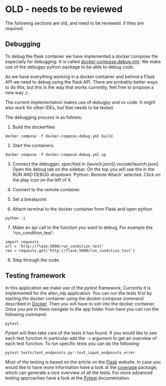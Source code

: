 # OLD - needs to be reviewed
The following sections are old, and need to be reviewed. if they are required.

## Debugging
To debug the flask container we have implemented a docker compose file especially for debugging. It is called [docker-compose.debug.yml](docker-compose.debug.yml). We make use of the debugpy python package to be able to debug code.

As we have everything working in a docker container and behind a Flask API we need to debug using the flask API. There are probably better ways to do this, but this is the way that works currently, feel free to propose a new way ;) .

The current implementation makes use of debugpy and vs code. It might also work for other IDEs, but that needs to be tested. 

The debugging process is as follows:
1. Build the dockerfiles
```
docker compose -f docker-compose.debug.yml build
```
2. Start the containers
```
docker compose -f docker-compose.debug.yml up
```
3. Connect the debugger, specified in (launch.json)[.vscode/launch.json]. Open the debug tab on the sidebar. On the top you will see the in the RUN AND DEBUG dropdown 'Python: Remote Attach' selected. Click on the play icon on the left of it. 

4. Connect to the remote container.
5. Set a breakpoint
6. Attach terminal to the docker container from Flask and open python
```
python -i
```
7. Make an api call to the function you want to debug. For example the 'run_condition_test':
```
import requests
url = 'http://flask:5000/run_condition_test'
res = requests.get('http://flask:5000/run_condition_test')
```
8. Step through the code.

## Testing framework
In this application we make use of the pytest framework. Currently it is implemented for the allen_nlp application. You can run the tests first by starting the docker container using the docker-compose command described in [Docker](#docker). Then you will have to ssh into the docker container. Once you are in there navigate to the app folder from here you can run the following command:
```
pytest
```
Pytest will then take care of the tests it has found. If you would like to see each test function in particular add the `-v` argument to get an overview of each test function. To run specific tests you can do the following:
```
pytest tests/test_endpoints.py::test_input_endpoints_error
```

Most of the testing is based on the article on the [Flask](https://flask.palletsprojects.com/en/2.2.x/tutorial/tests/) website. In case you would like to have more information have a look at the [coverage](https://pypi.org/project/coverage/) package, which can generate a nice overview of all the tests. For more advanced testing approaches have a look at the [Pytest](https://docs.pytest.org/en/7.1.x/contents.html#) documentation.


